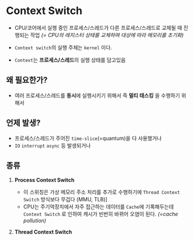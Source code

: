 # Context Switch

- CPU/코어에서 실행 중인 프로세스/스레드가 다른 프로세스/스레드로 교체될 때 진행되는 작업 *(= CPU의 레지스터 상태를 교체하며 대상에 따라 메모리를 초기화)*

- `Context switch`의 실행 주체는 `kernel` 이다.

- `Context`는 **프로세스/스레드**의 실행 상태를 담고있음

  
  
## 왜 필요한가?

- 여러 프로세스/스레드를 **동시**에 실행시키기 위해서 즉 **멀티 태스킹** 을 수행하기 위해서


  
## 언제 발생?

- 프로세스/스레드가 주어진 `time-slice`(=quantum)을 다 사용했거나
- `IO` `interrupt` `async` 등 발생되거나


  
## 종류

1. **Process Context Switch**
   - 이 스위칭은 가상 메모리 주소 처리를 추가로 수행하기에 `Thread Context Switch` 방식보다 무겁다 (MMU, TLB)]
   - CPU는 주기억장치에서 자주 접근하는 데이터를 `Cache`에 기록해두는데 `Context Switch` 로 인하여 캐시가 빈번히 바뀌어 오염이 된다. *(=cache pollution)*
   
2. **Thread Context Switch**
